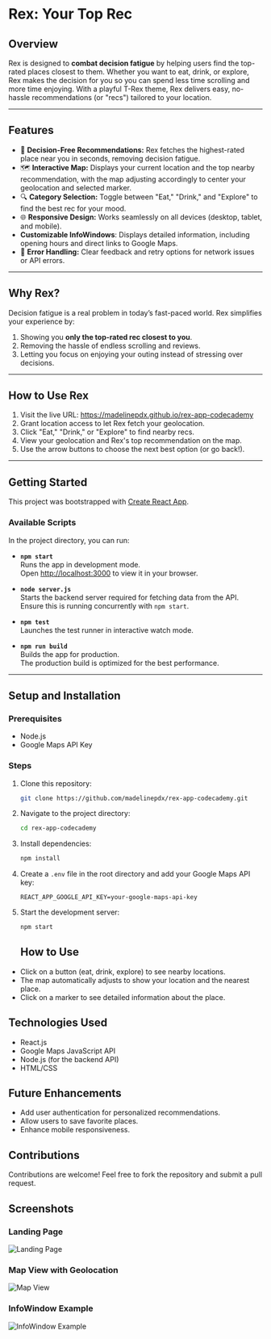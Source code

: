 # **Rex: Your Top Rec**

## **Overview**
Rex is designed to **combat decision fatigue** by helping users find the top-rated places closest to them. Whether you want to eat, drink, or explore, Rex makes the decision for you so you can spend less time scrolling and more time enjoying. With a playful T-Rex theme, Rex delivers easy, no-hassle recommendations (or "recs") tailored to your location.

---

## **Features**
- 🦖 **Decision-Free Recommendations:** Rex fetches the highest-rated place near you in seconds, removing decision fatigue.
- 🗺 **Interactive Map:** Displays your current location and the top nearby recommendation, with the map adjusting accordingly to center your geolocation and selected marker.
- 🔍 **Category Selection:** Toggle between "Eat," "Drink," and "Explore" to find the best rec for your mood.
- 🌐 **Responsive Design:** Works seamlessly on all devices (desktop, tablet, and mobile).
- **Customizable InfoWindows**: Displays detailed information, including opening hours and direct links to Google Maps.
- 🌟 **Error Handling:** Clear feedback and retry options for network issues or API errors.
  
---

## **Why Rex?**
Decision fatigue is a real problem in today’s fast-paced world. Rex simplifies your experience by:
1. Showing you **only the top-rated rec closest to you**.
2. Removing the hassle of endless scrolling and reviews.
3. Letting you focus on enjoying your outing instead of stressing over decisions.

---

## **How to Use Rex**
1. Visit the live URL: https://madelinepdx.github.io/rex-app-codecademy
2. Grant location access to let Rex fetch your geolocation.
3. Click "Eat," "Drink," or "Explore" to find nearby recs.
4. View your geolocation and Rex's top recommendation on the map.
5. Use the arrow buttons to choose the next best option (or go back!).

---

## **Getting Started**
This project was bootstrapped with [Create React App](https://github.com/facebook/create-react-app).

### **Available Scripts**
In the project directory, you can run:

- **`npm start`**  
  Runs the app in development mode.  
  Open [http://localhost:3000](http://localhost:3000) to view it in your browser.

- **`node server.js`**  
  Starts the backend server required for fetching data from the API.  
  Ensure this is running concurrently with `npm start`.

- **`npm test`**  
  Launches the test runner in interactive watch mode.

- **`npm run build`**  
  Builds the app for production.  
  The production build is optimized for the best performance.

---

## Setup and Installation

### Prerequisites
- Node.js
- Google Maps API Key

### Steps
1. Clone this repository:
   ```bash
   git clone https://github.com/madelinepdx/rex-app-codecademy.git
   ```
2. Navigate to the project directory:
   ```bash
   cd rex-app-codecademy
   ```
3. Install dependencies:
   ```bash
   npm install
   ```
4. Create a `.env` file in the root directory and add your Google Maps API key:
   ```env
   REACT_APP_GOOGLE_API_KEY=your-google-maps-api-key
   ```
5. Start the development server:
   ```bash
   npm start
   ```
   ## How to Use
- Click on a button (eat, drink, explore) to see nearby locations.
- The map automatically adjusts to show your location and the nearest place.
- Click on a marker to see detailed information about the place.

## Technologies Used
- React.js
- Google Maps JavaScript API
- Node.js (for the backend API)
- HTML/CSS

## Future Enhancements
- Add user authentication for personalized recommendations.
- Allow users to save favorite places.
- Enhance mobile responsiveness.

## Contributions
Contributions are welcome! Feel free to fork the repository and submit a pull request.

## Screenshots

### Landing Page
![Landing Page](./public/images/initial-page-eat.png)

### Map View with Geolocation
![Map View](./public/images/page2-gelocation-drink.png)

### InfoWindow Example
![InfoWindow Example](./public/images/page2-infowindow-explore.png)